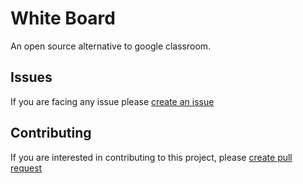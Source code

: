 # White Board

An open source alternative to google classroom.

## Issues

If you are facing any issue please [create an issue](https://github.com/thtauhid/white-board/issues/new)

## Contributing

If you are interested in contributing to this project, please [create pull request](https://github.com/thtauhid/white-board/pulls)
